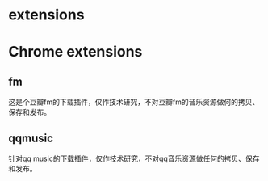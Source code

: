 extensions
==========
# Chrome extensions 
## fm 
这是个豆瓣fm的下载插件，仅作技术研究，不对豆瓣fm的音乐资源做何的拷贝、保存和发布。
## qqmusic
针对qq music的下载插件，仅作技术研究，不对qq音乐资源做任何的拷贝、保存和发布。
